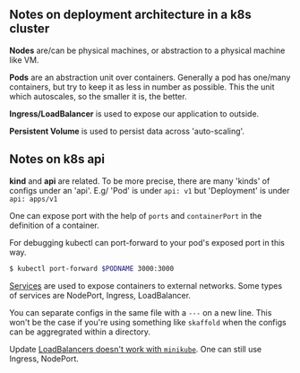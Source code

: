 ## Notes on deployment architecture in a k8s cluster

**Nodes** are/can be physical machines, or abstraction to a physical machine like VM.

**Pods** are an abstraction unit over containers. Generally a pod has one/many containers, but try to keep it as less in number as possible. This the unit which autoscales, so the smaller it is, the better.

**Ingress/LoadBalancer** is used to expose our application to outside.

**Persistent Volume** is used to persist data across 'auto-scaling'.

## Notes on k8s api

**kind** and **api** are related. To be more precise, there are many 'kinds' of configs under an 'api'.
E.g/ 'Pod' is under `api: v1` but 'Deployment' is under `api: apps/v1`

One can expose port with the help of `ports` and `containerPort` in the definition of a container.

For debugging kubectl can port-forward to your pod's exposed port in this way.

```sh
$ kubectl port-forward $PODNAME 3000:3000
```

[Services](https://medium.com/google-cloud/kubernetes-nodeport-vs-loadbalancer-vs-ingress-when-should-i-use-what-922f010849e0) are used to expose containers to external networks. Some types of services are NodePort, Ingress, LoadBalancer.

You can separate configs in the same file with a `---` on a new line. This won't be the case if you're using something like `skaffold` when the configs can be aggregrated within a directory.

Update [LoadBalancers doesn't work with `minikube`](https://stackoverflow.com/questions/44110876/kubernetes-service-external-ip-pending). One can still use Ingress, NodePort.
